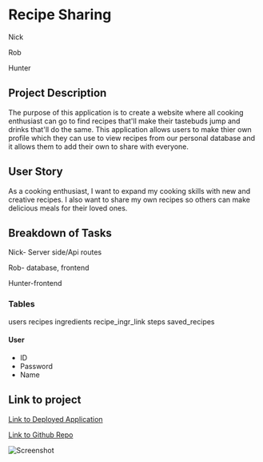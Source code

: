 # Recipe Sharing

Nick

Rob

Hunter



## Project Description

The purpose of this application is to create a website where all cooking enthusiast can go to find recipes that'll make their tastebuds jump and drinks that'll do the same. This application allows users to make thier own profile which they can use to view recipes from our personal database and it allows them to add their own to share with everyone.

## User Story
As a cooking enthusiast, I want to expand my cooking skills with new and creative recipes. 
I also want to share my own recipes so others can make delicious meals for their loved ones.



## Breakdown of Tasks

Nick- Server side/Api routes 

Rob- database, frontend

Hunter-frontend 


### Tables
users
recipes 
ingredients
recipe_ingr_link
steps
saved_recipes

#### User
- ID
- Password
- Name






## Link to project
[Link to Deployed Application]()

[Link to Github Repo](https://github.com/npduval/Recipe-Sharing)

![Screenshot]()